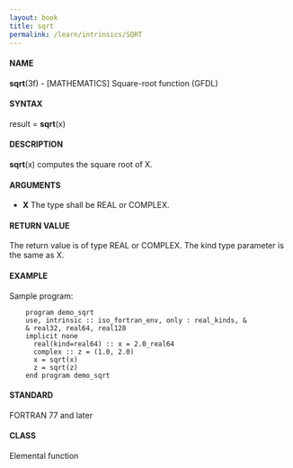 ```yaml
---
layout: book
title: sqrt
permalink: /learn/intrinsics/SQRT
---
```

#### NAME

__sqrt__(3f) - \[MATHEMATICS\] Square-root function
(GFDL)

#### SYNTAX

result = __sqrt__(x)

#### DESCRIPTION

__sqrt__(x) computes the square root of X.

#### ARGUMENTS

  - __X__
    The type shall be REAL or COMPLEX.

#### RETURN VALUE

The return value is of type REAL or COMPLEX. The kind type parameter is
the same as X.

#### EXAMPLE

Sample program:

```
    program demo_sqrt
    use, intrinsic :: iso_fortran_env, only : real_kinds, &
    & real32, real64, real128
    implicit none
      real(kind=real64) :: x = 2.0_real64
      complex :: z = (1.0, 2.0)
      x = sqrt(x)
      z = sqrt(z)
    end program demo_sqrt
```

#### STANDARD

FORTRAN 77 and later

#### CLASS

Elemental function
